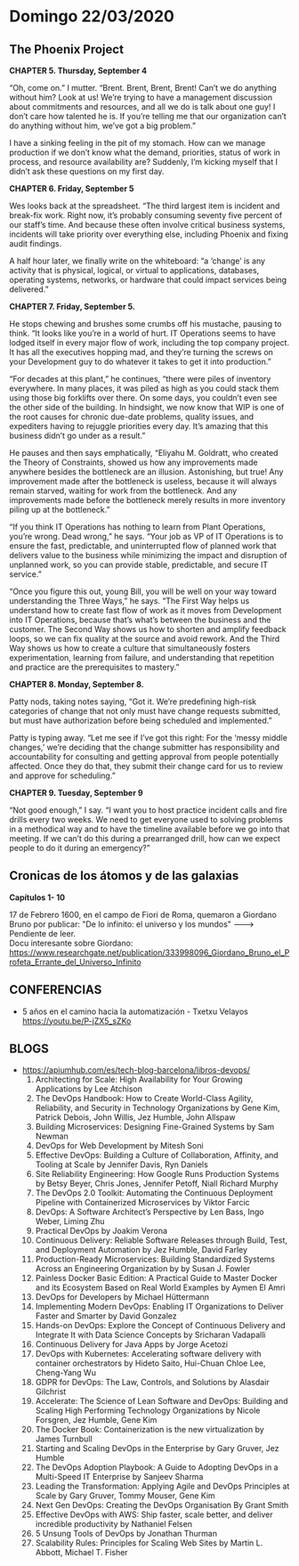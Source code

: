 # Domingo 22/03/2020

## The Phoenix Project

**CHAPTER 5. Thursday, September 4**

“Oh, come on.” I mutter. “Brent. Brent, Brent, Brent! Can’t we do anything without him? Look at us! We’re trying to have a management discussion about commitments and resources, and all we do is talk about
one guy! I don’t care how talented he is. If you’re telling me that our organization can’t do anything without him, we’ve got a big problem.”

I have a sinking feeling in the pit of my stomach. How can we manage production if we don’t know what the demand, priorities, status of work in process, and resource availability are? Suddenly, I’m kicking myself that I didn’t ask these questions on my first day.


**CHAPTER 6. Friday, September 5**

Wes looks back at the spreadsheet. “The third largest item is incident and break-fix work. Right now, it’s probably consuming seventy five percent of our staff’s time. And because these often involve critical
business systems, incidents will take priority over everything else, including Phoenix and fixing audit findings.

A half hour later, we finally write on the whiteboard: “a ‘change’ is any activity that is physical, logical, or virtual to applications, databases, operating systems, networks, or hardware that could impact services being delivered.”


**CHAPTER 7. Friday, September 5.**

He stops chewing and brushes some crumbs off his mustache, pausing to think. “It looks like you’re in a world of hurt. IT Operations seems to have lodged itself in every major flow of work, including the top company project. It has all the executives hopping mad, and they’re turning the screws on your Development guy to do whatever it takes to get it into production.”

“For decades at this plant,” he continues, “there were piles of inventory everywhere. In many places, it was piled as high as you could stack them using those big forklifts over there. On some days, you couldn’t even see the other side of the building. In hindsight, we now know that WIP is one of the root causes for chronic due-date problems, quality issues, and expediters having to rejuggle priorities every day. It’s amazing that this business didn’t go under as a result.”

He pauses and then says emphatically, “Eliyahu M. Goldratt, who created the Theory of Constraints, showed us how any improvements made anywhere besides the bottleneck are an illusion. Astonishing, but true! Any improvement made after the bottleneck is useless, because it will always remain starved, waiting for work from the bottleneck. And any improvements made before the bottleneck merely results in more inventory piling up at the bottleneck.”

“If you think IT Operations has nothing to learn from Plant Operations, you’re wrong. Dead wrong,” he says. “Your job as VP of IT Operations is to ensure the fast, predictable, and uninterrupted flow of planned work that delivers value to the business while minimizing the impact and disruption of unplanned work, so you can provide stable, predictable, and secure IT service.”

“Once you figure this out, young Bill, you will be well on your way toward understanding the Three Ways,” he says. “The First Way helps us understand how to create fast flow of work as it moves from Development into IT Operations, because that’s what’s between the business and the customer. The Second Way shows us how to shorten and amplify feedback loops, so we can fix quality at the source and avoid rework. And the Third Way shows us how to create a culture that simultaneously fosters experimentation, learning from failure, and understanding that repetition and practice are the prerequisites to mastery.”


**CHAPTER 8. Monday, September 8.**

Patty nods, taking notes saying, “Got it. We’re predefining high-risk categories of change that not only must have change requests submitted, but must have authorization before being scheduled and implemented.”

Patty is typing away. “Let me see if I’ve got this right: For the ‘messy middle changes,’ we’re deciding that the change submitter has responsibility and accountability for consulting and getting approval from people potentially affected. Once they do that, they submit their change card for us to review and approve for scheduling.”


**CHAPTER 9. Tuesday, September 9**

“Not good enough,” I say. “I want you to host practice incident calls and fire drills every two weeks. We need to get everyone used to solving problems in a methodical way and to have the timeline available before
we go into that meeting. If we can’t do this during a prearranged drill, how can we expect people to do it during an emergency?”


## Cronicas de los átomos y de las galaxias

**Capítulos 1- 10**

17 de Febrero 1600, en el campo de Fiori de Roma, quemaron a Giordano Bruno por publicar: "De lo infinito: el universo y los mundos" ---> Pendiente de leer.  
Docu interesante sobre Giordano: https://www.researchgate.net/publication/333998096_Giordano_Bruno_el_Profeta_Errante_del_Universo_Infinito



## CONFERENCIAS

- 5 años en el camino hacia la automatización - Txetxu Velayos  https://youtu.be/P-jZX5_sZKo



## BLOGS

- https://apiumhub.com/es/tech-blog-barcelona/libros-devops/
    1. Architecting for Scale: High Availability for Your Growing Applications by Lee Atchison
    2. The DevOps Handbook: How to Create World-Class Agility, Reliability, and Security in Technology Organizations by Gene Kim, Patrick Debois, John Willis, Jez Humble, John Allspaw
    3. Building Microservices: Designing Fine-Grained Systems by Sam Newman
    4. DevOps for Web Development by Mitesh Soni
    5. Effective DevOps: Building a Culture of Collaboration, Affinity, and Tooling at Scale by Jennifer Davis, Ryn Daniels
    6.  Site Reliability Engineering: How Google Runs Production Systems by Betsy Beyer, Chris Jones, Jennifer Petoff, Niall Richard Murphy
    7. The DevOps 2.0 Toolkit: Automating the Continuous Deployment Pipeline with Containerized Microservices by Viktor Farcic
    8. DevOps: A Software Architect’s Perspective by Len Bass, Ingo Weber, Liming Zhu 
    9. Practical DevOps by Joakim Verona
    10. Continuous Delivery: Reliable Software Releases through Build, Test, and Deployment Automation by Jez Humble, David Farley
    11. Production-Ready Microservices: Building Standardized Systems Across an Engineering Organization by by Susan J. Fowler
    12. Painless Docker Basic Edition: A Practical Guide to Master Docker and its Ecosystem Based on Real World Examples by Aymen El Amri
    13. DevOps for Developers by Michael Hüttermann
    14. Implementing Modern DevOps: Enabling IT Organizations to Deliver Faster and Smarter by David Gonzalez
    15. Hands-on DevOps: Explore the Concept of Continuous Delivery and Integrate It with Data Science Concepts by Sricharan Vadapalli
    16. Continuous Delivery for Java Apps by Jorge Acetozi
    17. DevOps with Kubernetes: Accelerating software delivery with container orchestrators by Hideto Saito, Hui-Chuan Chloe Lee, Cheng-Yang Wu
    18. GDPR for DevOps: The Law, Controls, and Solutions by Alasdair Gilchrist
    19. Accelerate: The Science of Lean Software and DevOps: Building and Scaling High Performing Technology Organizations by Nicole Forsgren, Jez Humble, Gene Kim
    20. The Docker Book: Containerization is the new virtualization by James Turnbull
    21. Starting and Scaling DevOps in the Enterprise by Gary Gruver, Jez Humble
    22. The DevOps Adoption Playbook: A Guide to Adopting DevOps in a Multi-Speed IT Enterprise by Sanjeev Sharma
    23. Leading the Transformation: Applying Agile and DevOps Principles at Scale by Gary Gruver, Tommy Mouser, Gene Kim
    24. Next Gen DevOps: Creating the DevOps Organisation By Grant Smith
    25. Effective DevOps with AWS: Ship faster, scale better, and deliver incredible productivity by Nathaniel Felsen
    26. 5 Unsung Tools of DevOps by Jonathan Thurman
    27. Scalability Rules: Principles for Scaling Web Sites by Martin L. Abbott, Michael T. Fisher